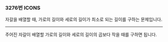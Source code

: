 ### 3276번 ICONS

자갈을 배열할 때, 가로의 길이와 세로의 길이가 최소로 되는 길이를 구하는 문제입니다.

---

주어진 자갈이 배열할 가로의 길이와 세로의 길이의 곱보다 작을 때를 구하면 됩니다.